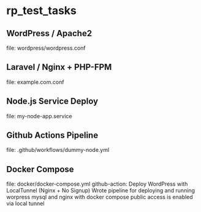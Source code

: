 # rp_test_tasks
## WordPress / Apache2
file: wordpress/wordpress.conf

## Laravel / Nginx + PHP-FPM
file: example.com.conf

## Node.js Service Deploy
file: my-node-app.service

## Github Actions Pipeline
file: .github/workflows/dummy-node.yml

## Docker Compose
file: docker/docker-compose.yml
github-action: Deploy WordPress with LocalTunnel (Nginx + No Signup)
Wrote pipeline for deploying and running worpress mysql and nginx with docker compose public access is enabled via local tunnel